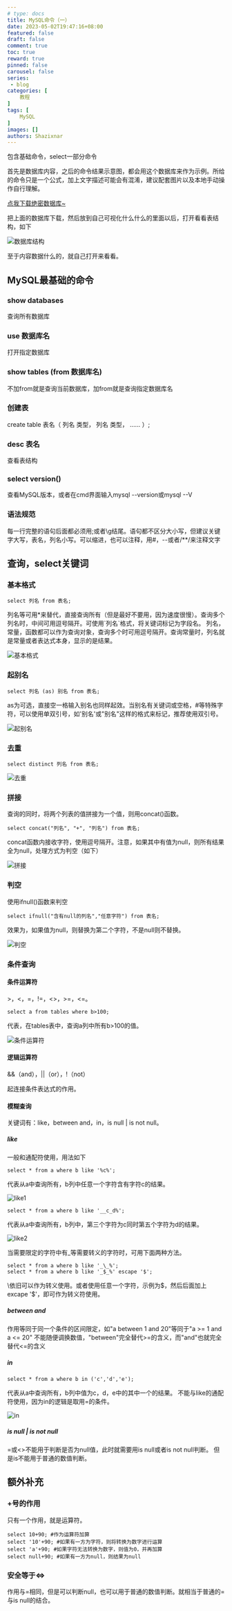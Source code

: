 ```yaml
---
# type: docs 
title: MySQL命令（一）
date: 2023-05-02T19:47:16+08:00
featured: false
draft: false
comment: true
toc: true
reward: true
pinned: false
carousel: false
series:
 - blog
categories: [
    教程
]
tags: [
    MySQL
]
images: []
authors: Shazixnar
---
```


包含基础命令，select一部分命令

<!--more-->

首先是数据库内容，之后的命令结果示意图，都会用这个数据库来作为示例。所给的命令只是一个公式，加上文字描述可能会有混淆，建议配套图片以及本地手动操作自行理解。

[点我下载绝密数据库~](/documents/MySQL命令（一）/myemployees.sql)

把上面的数据库下载，然后放到自己可视化什么什么的里面以后，打开看看表结构，如下

![数据库结构](/images/MySQL命令（一）/数据库结构.jpg)

至于内容数据什么的，就自己打开来看看。

## MySQL最基础的命令

### show databases

查询所有数据库

### use 数据库名

打开指定数据库

### show tables (from 数据库名)

不加from就是查询当前数据库，加from就是查询指定数据库名

### 创建表

create table 表名（
        列名 类型，
        列名 类型，
        ……
        ）;

### desc 表名

查看表结构

### select version()

查看MySQL版本，或者在cmd界面输入mysql --version或mysql --V

### 语法规范

每一行完整的语句后面都必须用;或者\g结尾。语句都不区分大小写，但建议关键字大写，表名，列名小写。可以缩进，也可以注释，用#，--或者/**/来注释文字

## 查询，select关键词

### 基本格式

```mysql
select 列名 from 表名;
```

列名等可用*来替代，直接查询所有（但是最好不要用，因为速度很慢）。查询多个列名时，中间可用逗号隔开。可使用\`列名\`格式，将关键词标记为字段名。
列名，常量，函数都可以作为查询对象，查询多个时可用逗号隔开。查询常量时，列名就是常量或者表达式本身，显示的是结果。

![基本格式](/images/MySQL命令（一）/基本格式.jpg)

### 起别名

```mysql
select 列名 (as) 别名 from 表名;
```

as为可选，直接空一格输入别名也同样起效。当别名有关键词或空格，#等特殊字符，可以使用单双引号，如'别名'或"别名"这样的格式来标记，推荐使用双引号。

![起别名](/images/MySQL命令（一）/起别名.jpg)

### 去重

```mysql
select distinct 列名 from 表名;
```

![去重](/images/MySQL命令（一）/去重.jpg)

### 拼接

查询的同时，将两个列表的值拼接为一个值，则用concat()函数。

```mysql
select concat("列名", "+", "列名") from 表名;
```

concat函数内接收字符，使用逗号隔开。注意，如果其中有值为null，则所有结果全为null，处理方式为判空（如下）

![拼接](/images/MySQL命令（一）/拼接.jpg)

### 判空

使用ifnull()函数来判空

```mysql
select ifnull("含有null的列名","任意字符") from 表名;
```

效果为，如果值为null，则替换为第二个字符，不是null则不替换。

![判空](/images/MySQL命令（一）/判空.jpg)

### 条件查询

#### 条件运算符

\>，<，=，!=，<>，>=，<=。

```mysql
select a from tables where b>100;
```

代表，在tables表中，查询a列中所有b>100的值。

![条件运算符](/images/MySQL命令（一）/条件运算符.jpg)

#### 逻辑运算符

&&（and），||（or），!（not）

起连接条件表达式的作用。

#### 模糊查询

关键词有：like，between and，in，is null | is not null。

##### like

一般和通配符使用，用法如下

```mysql
select * from a where b like '%c%';
```

代表从a中查询所有，b列中任意一个字符含有字符c的结果。

![like1](/images/MySQL命令（一）/like1.jpg)

```mysql
select * from a where b like '__c_d%';
```

代表从a中查询所有，b列中，第三个字符为c同时第五个字符为d的结果。

![like2](/images/MySQL命令（一）/like2.jpg)

当需要限定的字符中有_等需要转义的字符时，可用下面两种方法。

```mysql
select * from a where b like '_\_%';
select * from a where b like '_$_%' escape '$';
```

\依旧可以作为转义使用。或者使用任意一个字符，示例为$，然后后面加上excape '\$'，即可作为转义符使用。

##### between and

作用等同于同一个条件的区间限定，如"a between 1 and 20"等同于"a >= 1 and a <= 20"
不能随便调换数值，"between"完全替代>=的含义，而"and"也就完全替代<=的含义

##### in

```mysql
select * from a where b in ('c','d','e');
```

代表从a中查询所有，b列中值为c，d，e中的其中一个的结果。
不能与like的通配符使用，因为in的逻辑是取用=的条件。

![in](/images/MySQL命令（一）/in.jpg)

##### is null | is not null

=或<>不能用于判断是否为null值，此时就需要用is null或者is not null判断。
但是is不能用于普通的数值判断。

## 额外补充

### +号的作用

只有一个作用，就是运算符。

```mysql
select 10+90; #作为运算符加算
select '10'+90; #如果有一方为字符，则将转换为数字进行运算
select 'a'+90; #如果字符无法转换为数字，则值为0，并再加算
select null+90; #如果有一方为null，则结果为null
```

### 安全等于<=>

作用与=相同，但是可以判断null，也可以用于普通的数值判断。就相当于普通的=与is null的结合。
